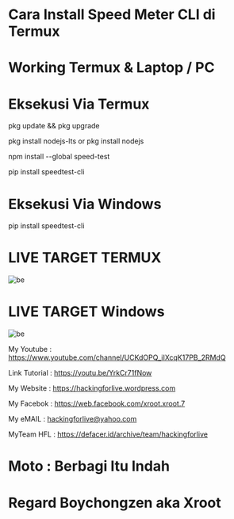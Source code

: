 # Cara Install Speed Meter CLI di Termux 

# Working Termux & Laptop / PC

# Eksekusi Via Termux

pkg update && pkg upgrade

pkg install nodejs-lts or pkg install nodejs

npm install --global speed-test

pip install speedtest-cli

# Eksekusi Via Windows

pip install speedtest-cli

# LIVE TARGET TERMUX
![be](https://raw.githubusercontent.com/boychongzen18/speedtest-cli/master/speed-test.jpg)
# LIVE TARGET Windows
![be](https://raw.githubusercontent.com/boychongzen18/speedtest-cli/master/speedtest.jpg)



My Youtube    : https://www.youtube.com/channel/UCKdOPQ_iIXcqK17PB_2RMdQ

Link Tutorial : https://youtu.be/YrkCr71fNow

My Website    : https://hackingforlive.wordpress.com

My Facebok    : https://web.facebook.com/xroot.xroot.7

My eMAIL      : hackingforlive@yahoo.com

MyTeam HFL    : https://defacer.id/archive/team/hackingforlive

# Moto : Berbagi Itu Indah

# Regard Boychongzen aka Xroot
